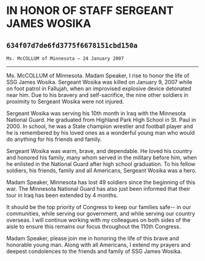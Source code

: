 # IN HONOR OF STAFF SERGEANT JAMES WOSIKA
## `634f07d7de6fd3775f6678151cbd150a`
`Ms. McCOLLUM of Minnesota — 24 January 2007`

---


Ms. McCOLLUM of Minnesota. Madam Speaker, I rise to honor the life of 
SSG James Wosika. Sergeant Wosika was killed on January 9, 2007 while 
on foot patrol in Fallujah, when an improvised explosive device 
detonated near him. Due to his bravery and self-sacrifice, the nine 
other soldiers in proximity to Sergeant Wosika were not injured.

Sergeant Wosika was serving his 10th month in Iraq with the Minnesota 
National Guard. He graduated from Highland Park High School in St. Paul 
in 2000. In school, he was a State champion wrestler and football 
player and he is remembered by his loved ones as a wonderful young man 
who would do anything for his friends and family.

Sergeant Wosika was warm, brave, and dependable. He loved his country 
and honored his family, many whom served in the military before him, 
when he enlisted in the National Guard after high school graduation. To 
his fellow soldiers, his friends, family and all Americans, Sergeant 
Wosika was a hero.

Madam Speaker, Minnesota has lost 49 soldiers since the beginning of 
this war. The Minnesota National Guard has also just been informed that 
their tour in Iraq has been extended by 4 months.

It should be the top priority of Congress to keep our families safe--
in our communities, while serving our government, and while serving our 
country overseas. I will continue working with my colleagues on both 
sides of the aisle to ensure this remains our focus throughout the 
110th Congress.

Madam Speaker, please join me in honoring the life of this brave and 
honorable young man. Along with all Americans, I extend my prayers and 
deepest condolences to the friends and family of SSG James Wosika.
